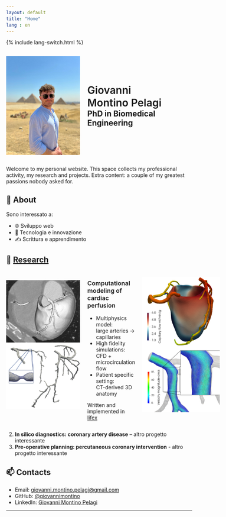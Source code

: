 ```yaml
---
layout: default
title: "Home"
lang : en
---
```

{% include lang-switch.html %}

<div style="display: flex; align-items: center;">
<img src="/photos/home/homepage.jpg" alt="Foto Homepage" style="width: 200px; margin-right: 20px; margin-bottom: 15px; margin-top: 15px;">
  <div>
    <h1 style="margin: 0; font-weight: 600;">Giovanni</h1>
    <h1 style="margin: 0; font-weight: 600;">Montino Pelagi</h1>
    <h2 style="margin: 0;">PhD in Biomedical Engineering</h2>
  </div>
</div>

Welcome to my personal website. This space collects my professional activity, my research and projects.
Extra content: a couple of my greatest passions nobody asked for.

## 🧠 About

Sono interessato a:
- 🌐 Sviluppo web
- 🧪 Tecnologia e innovazione
- ✍️ Scrittura e apprendimento

## 📁 [Research](/research/)

<div style="display: flex; align-items:center">
<img src="/photos/home/project1_1.png" alt="Research pic 1" style="width: 200px; margin-right: 20px; margin-bottom: 20px;">
  <div>
    <h3 style="font-weight: 600;">Computational modeling of cardiac perfusion</h3>
    <ul>
      <li>Multiphysics model:<br> large arteries &rarr; capillaries</li>
      <li>High fidelity simulations:<br>CFD + microcirculation flow</li>
      <li>Patient specific setting:<br> CT-derived 3D anatomy</li>
    </ul>
    <p> Written and implemented in <a href="https://lifex.gitlab.io/" target="_blank" rel="noopener noreferrer"> lifex </a></p>
  </div>
<img src="/photos/home/project1_2.png" alt="Research pic 2" style="width: 210px; margin-left: 20px; margin-bottom: 20px;">
</div>

2. **In silico diagnostics: coronary artery disease** – altro progetto interessante
3. **Pre-operative planning: percutaneous coronary intervention** - altro progetto interessante

## 📫 Contacts

- Email: [giovanni.montino.pelagi@gmail.com](mailto:giovanni.montino.pelagi@gmail.com)
- GitHub: [@giovannimontino](https://github.com/giovannimontino)
- LinkedIn: [Giovanni Montino Pelagi](https://www.linkedin.com/in/giovanni-montino-pelagi/)

---
